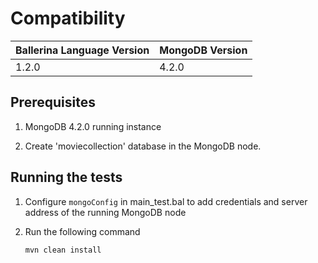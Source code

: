 # Compatibility

| Ballerina Language Version  | MongoDB Version |
| ----------------------------| -------------------------------|
|  1.2.0                      |   4.2.0

## Prerequisites

1. MongoDB 4.2.0 running instance

2. Create 'moviecollection' database in the MongoDB node.

## Running the tests

1. Configure `mongoConfig` in main_test.bal to add credentials and server address of the running MongoDB node

2. Run the following command

    ```cmd
    mvn clean install  
    ```
